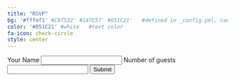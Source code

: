 ```yaml
---
title: "RSVP"
bg: '#fffef1' #C87532' #147C57' #851C21'   #defined in _config.yml, can use html color like '#0fbfcf'
color: '#851C21' #white   #text color
fa-icon: check-circle
style: center
---
```


<div class="row">
<form action="https://docs.google.com/forms/d/1piEPo3uq2G8aL9-6gGUNGX2lgBViouP-4aui9UkIJ88/formResponse" target="_blank">
    <label for="entry.1453544561">Your Name</label>
    <input type="text" name="entry.1453544561" id="entry_1453544561" class="rsvp_input">
    <label for="entry.141093176">Number of guests</label>
    <input type="text" name="entry.141093176" id="entry_141093176" class="rsvp_input">
    <input type="submit" name="submit" value="Submit" id="ss-submit">
</form>
</div>